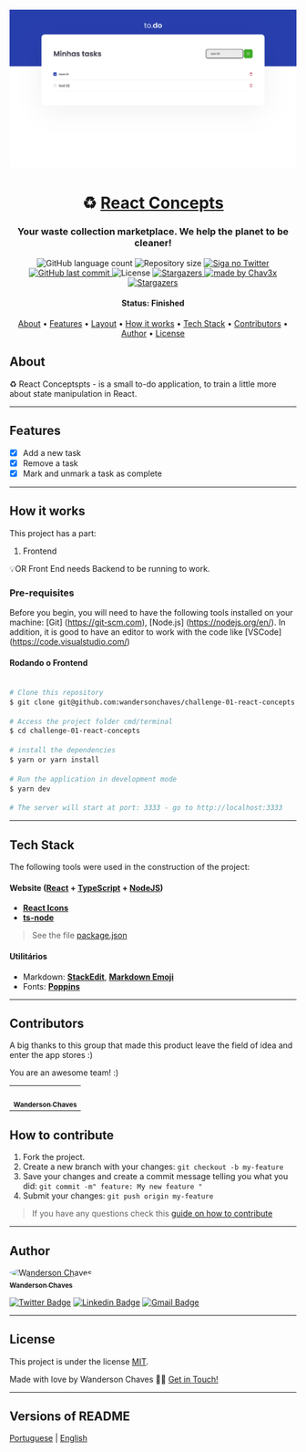 <h1 align="center">
    <img alt="React Concepts" title="#React Concepts" src="./assets/banner.png" />
</h1>

<h1 align="center">
   ♻️ <a href="#"> React Concepts </a>
</h1>

<h3 align="center">
    Your waste collection marketplace. We help the planet to be cleaner!
</h3>

<p align="center">
  <img alt="GitHub language count" src="https://img.shields.io/github/languages/count/wandersonchaves/challenge-01-react-concepts?color=%2304D361">

  <img alt="Repository size" src="https://img.shields.io/github/repo-size/wandersonchaves/challenge-01-react-concepts">

  <a href="https://www.twitter.com/wandchavesbr/">
    <img alt="Siga no Twitter" src="https://img.shields.io/twitter/url?url=https%3A%2F%2Fgithub.com%wandchavesbr">
  </a>
  
  <a href="https://github.com/wandersonchaves/challenge-01-react-concepts/commits/master">
    <img alt="GitHub last commit" src="https://img.shields.io/github/last-commit/wandersonchaves/challenge-01-react-concepts">
  </a>
    
   <img alt="License" src="https://img.shields.io/badge/license-MIT-brightgreen">
   <a href="https://github.com/wandersonchaves/challenge-01-react-concepts/stargazers">
    <img alt="Stargazers" src="https://img.shields.io/github/stars/wandersonchaves/challenge-01-react-concepts?style=social">
  </a>

  <a href="https://chav3x.com.br">
    <img alt="made by Chav3x" src="https://img.shields.io/badge/made%20by-Chav3x-%237519C1">
  </a>
  
  <a href="https://blog.chav3x.com.br/">
    <img alt="Stargazers" src="https://img.shields.io/badge/Blog-Chav3x-%237159c1?style=flat&logo=ghost">
    </a> 
</p>


<h4 align="center"> 
	 Status: Finished
</h4>

<p align="center">
 <a href="#about">About</a> •
 <a href="#features">Features</a> •
 <a href="#layout">Layout</a> • 
 <a href="#how-it-works">How it works</a> • 
 <a href="#tech-stack">Tech Stack</a> • 
 <a href="#contributors">Contributors</a> • 
 <a href="#author">Author</a> • 
 <a href="#user-content-license">License</a>

</p>


## About

♻️ React Conceptspts - is a small to-do application, to train a little more about state manipulation in React.

---

## Features

- [x] Add a new task
- [x] Remove a task
- [x] Mark and unmark a task as complete

---

## How it works

This project has a part:
1. Frontend

💡OR Front End needs Backend to be running to work.

### Pre-requisites

Before you begin, you will need to have the following tools installed on your machine:
[Git] (https://git-scm.com), [Node.js] (https://nodejs.org/en/).
In addition, it is good to have an editor to work with the code like [VSCode] (https://code.visualstudio.com/)

#### Rodando o Frontend

```bash

# Clone this repository
$ git clone git@github.com:wandersonchaves/challenge-01-react-concepts.git

# Access the project folder cmd/terminal
$ cd challenge-01-react-concepts

# install the dependencies
$ yarn or yarn install

# Run the application in development mode
$ yarn dev 

# The server will start at port: 3333 - go to http://localhost:3333

```

---

## Tech Stack

The following tools were used in the construction of the project:

#### **Website**  ([React](https://reactjs.org/)  +  [TypeScript](https://www.typescriptlang.org/) + [NodeJS](https://nodejs.org/en/))

-   **[React Icons](https://react-icons.github.io/react-icons/)**
-   **[ts-node](https://github.com/TypeStrong/ts-node)**

> See the file  [package.json](https://github.com/wandersonchaves/challenge-01-react-concepts/blob/master/web/package.json)

#### [](https://github.com/wandersonchaves/challenge-01-react-concepts#utilit%C3%A1rios)**Utilitários**

-   Markdown:  **[StackEdit](https://stackedit.io/)**,  **[Markdown Emoji](https://gist.github.com/rxaviers/7360908)**
-   Fonts:  **[Poppins](https://fonts.google.com/specimen/Poppins)**

---

## Contributors

A big thanks to this group that made this product leave the field of idea and enter the app stores :)

You are an awesome team! :)

<table>
  <tr>
    <td align="center"><a href="https://chav3x.com.br"><img style="border-radius: 50%;" src="https://avatars.githubusercontent.com/u/25234200?v=4" width="100px;" alt=""/><br /><sub><b>Wanderson Chaves</b></sub></a><br /><a href="https://chav3x.com.br/" title="Chav3x"></a></td>
  </tr>
</table>

## How to contribute

1. Fork the project.
2. Create a new branch with your changes: `git checkout -b my-feature`
3. Save your changes and create a commit message telling you what you did: `git commit -m" feature: My new feature "`
4. Submit your changes: `git push origin my-feature`
> If you have any questions check this [guide on how to contribute](./CONTRIBUTING.md)

---

## Author

<a href="https://blog.chav3x.com.br/author/wanderson/">
 <img style="border-radius: 50%;" src="https://avatars.githubusercontent.com/u/25234200?v=4" width="100px;" alt="Wanderson Chaves"/>
 <br />
 <sub><b>Wanderson Chaves</b></sub></a> <a href="https://blog.chav3x.com.br/author/wanderson/" title="Chav3x"></a>
 <br />

[![Twitter Badge](https://img.shields.io/badge/-@wandchavesbr-1ca0f1?style=flat-square&labelColor=1ca0f1&logo=twitter&logoColor=white&link=https://twitter.com/wandchavesbr)](https://twitter.com/wandchavesbr) [![Linkedin Badge](https://img.shields.io/badge/-Wanderson-blue?style=flat-square&logo=Linkedin&logoColor=white&link=https://www.linkedin.com/in/wanderson-chaves/)](https://www.linkedin.com/in/wanderson-chaves/) 
[![Gmail Badge](https://img.shields.io/badge/-wandersonscpibr@gmail.com-c14438?style=flat-square&logo=Gmail&logoColor=white&link=mailto:wandersonscpibr@gmail.com)](mailto:wandersonscpibr@gmail.com)

---

## License

This project is under the license [MIT](./LICENSE).

Made with love by Wanderson Chaves 👋🏽 [Get in Touch!](Https://www.linkedin.com/in/wanderson-chaves/)

---

##  Versions of README

[Portuguese](./README.md)  |  [English](./README-en.md)